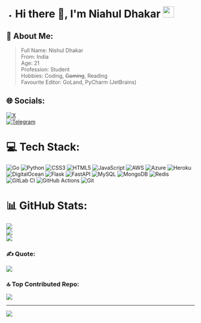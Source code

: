 - # Hi there 👋,  I'm Niahul Dhakar <img src="https://raw.githubusercontent.com/MartinHeinz/MartinHeinz/master/wave.gif" width="30px">

## 💫 About Me:
> Full Name: Nishul Dhakar <br/>
> From: India <br/>
> Age: 21 <br/>
> Profession: Student <br/>
> Hobbies: Coding, ~~Gaming~~, Reading <br/>
> Favourite Editor: GoLand, PyCharm (JetBrains) <br/>

## 🌐 Socials:
[![X](https://img.shields.io/badge/X-black.svg?logo=X&logoColor=white)](https://x.com/NishulDhakar) <br/>
[![Telegram](https://img.shields.io/badge/Telegram-black.svg?logo=Telegram&logoColor=white)](https://t.me/nishuldhakar) <br/>

# 💻 Tech Stack:
![Go](https://img.shields.io/badge/go-%2300ADD8.svg?style=plastic&logo=go&logoColor=white) ![Python](https://img.shields.io/badge/python-3670A0?style=plastic&logo=python&logoColor=ffdd54) ![CSS3](https://img.shields.io/badge/css3-%231572B6.svg?style=plastic&logo=css3&logoColor=white) ![HTML5](https://img.shields.io/badge/html5-%23E34F26.svg?style=plastic&logo=html5&logoColor=white) ![JavaScript](https://img.shields.io/badge/javascript-%23323330.svg?style=plastic&logo=javascript&logoColor=%23F7DF1E) ![AWS](https://img.shields.io/badge/AWS-%23FF9900.svg?style=plastic&logo=amazon-aws&logoColor=white) ![Azure](https://img.shields.io/badge/azure-%230072C6.svg?style=plastic&logo=microsoftazure&logoColor=white) ![Heroku](https://img.shields.io/badge/heroku-%23430098.svg?style=plastic&logo=heroku&logoColor=white) ![DigitalOcean](https://img.shields.io/badge/DigitalOcean-%230167ff.svg?style=plastic&logo=digitalOcean&logoColor=white) ![Flask](https://img.shields.io/badge/flask-%23000.svg?style=plastic&logo=flask&logoColor=white) ![FastAPI](https://img.shields.io/badge/FastAPI-005571?style=plastic&logo=fastapi) ![MySQL](https://img.shields.io/badge/mysql-4479A1.svg?style=plastic&logo=mysql&logoColor=white) ![MongoDB](https://img.shields.io/badge/MongoDB-%234ea94b.svg?style=plastic&logo=mongodb&logoColor=white) ![Redis](https://img.shields.io/badge/redis-%23DD0031.svg?style=plastic&logo=redis&logoColor=white) ![GitLab CI](https://img.shields.io/badge/gitlab%20CI-%23181717.svg?style=plastic&logo=gitlab&logoColor=white) ![GitHub Actions](https://img.shields.io/badge/github%20actions-%232671E5.svg?style=plastic&logo=githubactions&logoColor=white) ![Git](https://img.shields.io/badge/git-%23F05033.svg?style=plastic&logo=git&logoColor=white)

# 📊 GitHub Stats:
![](https://github-readme-stats.vercel.app/api?username=Nishuldhakar&theme=dark&hide_border=false&include_all_commits=true&count_private=true)<br/>
![](https://github-readme-streak-stats.herokuapp.com/?user=Nishuldhakar&theme=dark&hide_border=false)<br/>
![](https://github-readme-stats.vercel.app/api/top-langs/?username=Nishuldhakar&theme=dark&hide_border=false&include_all_commits=true&count_private=true&layout=compact)

### ✍️ Quote:
![](https://quotes-github-readme.vercel.app/api?type=horizontal&theme=radical)

### 🔝 Top Contributed Repo: 
![](https://github-contributor-stats.vercel.app/api?username=Nishuldhakar&limit=5&theme=dark&combine_all_yearly_contributions=true)

---
[![](https://visitcount.itsvg.in/api?id=Nishuldhakar&icon=10&color=13)](https://github.com/Nishuldhakar)
